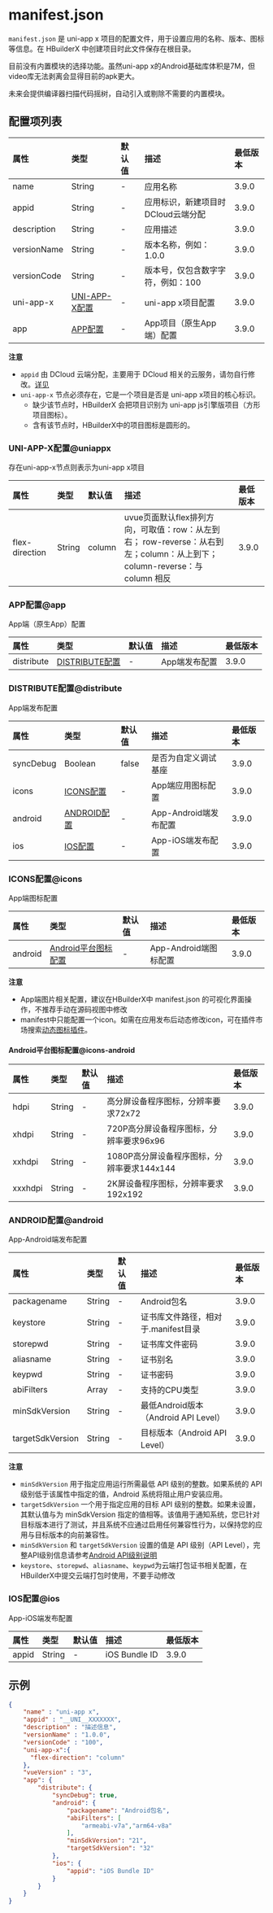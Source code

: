 # manifest.json  
`manifest.json` 是 uni-app x 项目的配置文件，用于设置应用的名称、版本、图标等信息。在 HBuilderX 中创建项目时此文件保存在根目录。

目前没有内置模块的选择功能。虽然uni-app x的Android基础库体积是7M，但video库无法剥离会显得目前的apk更大。

未来会提供编译器扫描代码摇树，自动引入或剔除不需要的内置模块。

## 配置项列表  
|属性		|类型					|默认值			|描述								|最低版本			|
|:-			|:-						|:-				|:-									|:-					|
|name		|String					|-				|应用名称							|3.9.0				|
|appid		|String					|-				|应用标识，新建项目时DCloud云端分配	|3.9.0				|
|description|String					|-				|应用描述							|3.9.0				|
|versionName|String					|-				|版本名称，例如：1.0.0				|3.9.0				|
|versionCode|String					|-				|版本号，仅包含数字字符，例如：100		|3.9.0				|
|uni-app-x	|[UNI-APP-X配置](#uniappx)	|- 			|uni-app x项目配置					|3.9.0				|
|app		|[APP配置](#app)		|- 					|App项目（原生App端）配置				|3.9.0				|

**注意**  
- `appid` 由 DCloud 云端分配，主要用于 DCloud 相关的云服务，请勿自行修改。[详见](https://ask.dcloud.net.cn/article/35907)
- `uni-app-x` 节点必须存在，它是一个项目是否是 uni-app x项目的核心标识。
	* 缺少该节点时，HBuilderX 会把项目识别为 uni-app js引擎版项目（方形项目图标）。
	* 含有该节点时，HBuilderX中的项目图标是圆形的。


### UNI-APP-X配置@uniappx  
存在uni-app-x节点则表示为uni-app x项目  

|属性			|类型					|默认值			|描述								|最低版本			|
|:-				|:-						|:-				|:-									|:-					|
|flex-direction	|String					|column			|uvue页面默认flex排列方向，可取值：row：从左到右； row-reverse：从右到左；column：从上到下；column-reverse：与 column 相反|3.9.0				|


### APP配置@app  
App端（原生App）配置  

|属性			|类型					|默认值			|描述								|最低版本			|
|:-				|:-						|:-				|:-									|:-					|
|distribute		|[DISTRIBUTE配置](#distribute)	|-		|App端发布配置						|3.9.0				|


### DISTRIBUTE配置@distribute  
App端发布配置  

|属性			|类型					|默认值			|描述								|最低版本			|
|:-				|:-						|:-				|:-									|:-					|
|syncDebug		|Boolean				|false			|是否为自定义调试基座				|3.9.0				|
|icons			|[ICONS配置](#icons)	|-				|App端应用图标配置					|3.9.0				|
|android		|[ANDROID配置](#android)|-				|App-Android端发布配置				|3.9.0				|
|ios			|[IOS配置](#ios)		|-				|App-iOS端发布配置					|3.9.0				|


### ICONS配置@icons  
App端图标配置  

|属性			|类型					|默认值			|描述								|最低版本			|
|:-				|:-						|:-				|:-									|:-					|
|android		|[Android平台图标配置](#icons-android)|-	|App-Android端图标配置				|3.9.0				|

**注意**  
- App端图片相关配置，建议在HBuilderX中 manifest.json 的可视化界面操作，不推荐手动在源码视图中修改  
- manifest中只能配置一个icon。如需在应用发布后动态修改icon，可在插件市场搜索[动态图标插件](https://ext.dcloud.net.cn/search?q=%E5%8A%A8%E6%80%81%E5%9B%BE%E6%A0%87&orderBy=Relevance&cat1=8&cat2=81)。

#### Android平台图标配置@icons-android  

|属性			|类型					|默认值			|描述								|最低版本			|
|:-				|:-						|:-				|:-									|:-					|
|hdpi			|String					|-				|高分屏设备程序图标，分辨率要求72x72	|3.9.0				|
|xhdpi			|String					|-				|720P高分屏设备程序图标，分辨率要求96x96	|3.9.0			|
|xxhdpi			|String					|-				|1080P高分屏设备程序图标，分辨率要求144x144	|3.9.0		|
|xxxhdpi		|String					|-				|2K屏设备程序图标，分辨率要求192x192	|3.9.0				|

### ANDROID配置@android  
App-Android端发布配置  

|属性			|类型					|默认值			|描述								|最低版本			|
|:-				|:-						|:-				|:-									|:-					|
|packagename	|String					|-				|Android包名						|3.9.0				|
|keystore		|String					|-				|证书库文件路径，相对于.manifest目录	|3.9.0				|
|storepwd		|String					|-				|证书库文件密码						|3.9.0				|
|aliasname		|String					|-				|证书别名							|3.9.0				|
|keypwd			|String					|-				|证书密码							|3.9.0				|
|abiFilters		|Array<String>			|-				|支持的CPU类型						|3.9.0				|
|minSdkVersion	|String					|-				|最低Android版本（Android API Level）|3.9.0				|
|targetSdkVersion	|String				|-				|目标版本（Android API Level）		|3.9.0				|

**注意**  
- `minSdkVersion` 用于指定应用运行所需最低 API 级别的整数。如果系统的 API 级别低于该属性中指定的值，Android 系统将阻止用户安装应用。  
- `targetSdkVersion` 一个用于指定应用的目标 API 级别的整数。如果未设置，其默认值与为 minSdkVersion 指定的值相等。该值用于通知系统，您已针对目标版本进行了测试，并且系统不应通过启用任何兼容性行为，以保持您的应用与目标版本的向前兼容性。  
- `minSdkVersion` 和 `targetSdkVersion` 设置的值是 API 级别（API Level），完整API级别信息请参考[Android API级别说明](https://developer.android.com/guide/topics/manifest/uses-sdk-element?hl=zh-cn#ApiLevels)  
- `keystore`、`storepwd`、`aliasname`、`keypwd`为云端打包证书相关配置，在HBuilderX中提交云端打包时使用，不要手动修改  


### IOS配置@ios  
App-iOS端发布配置  

|属性			|类型					|默认值			|描述								|最低版本			|
|:-				|:-						|:-				|:-									|:-					|
|appid			|String					|-				|iOS Bundle ID						|3.9.0				|


## 示例  
```json
{
    "name" : "uni-app x",
    "appid" : "__UNI__XXXXXXX",
    "description" : "描述信息",
    "versionName" : "1.0.0",
    "versionCode" : "100",
    "uni-app-x":{
      "flex-direction": "column"  
    },
    "vueVersion" : "3",
	"app": {
		"distribute": {
			"syncDebug": true,
			"android": {
				"packagename": "Android包名",
				"abiFilters": [
					"armeabi-v7a","arm64-v8a"
				],
				"minSdkVersion": "21",
				"targetSdkVersion": "32"
			},
			"ios": {
				"appid": "iOS Bundle ID"
			}
		}
	}
}
```

